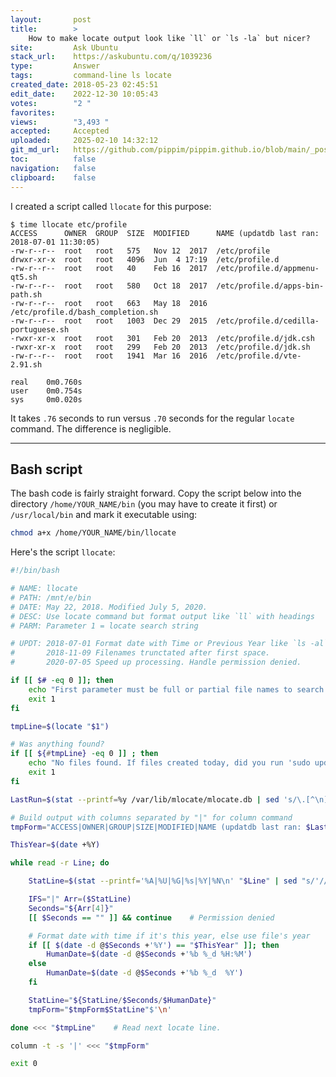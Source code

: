 ```yaml
---
layout:       post
title:        >
    How to make locate output look like `ll` or `ls -la` but nicer?
site:         Ask Ubuntu
stack_url:    https://askubuntu.com/q/1039236
type:         Answer
tags:         command-line ls locate
created_date: 2018-05-23 02:45:51
edit_date:    2022-12-30 10:05:43
votes:        "2 "
favorites:    
views:        "3,493 "
accepted:     Accepted
uploaded:     2025-02-10 14:32:12
git_md_url:   https://github.com/pippim/pippim.github.io/blob/main/_posts/2018/2018-05-23-How-to-make-locate-output-look-like-_ll_-or-_ls-la_-but-nicer_.md
toc:          false
navigation:   false
clipboard:    false
---
```


I created a script called `llocate` for this purpose:

``` 
$ time llocate etc/profile
ACCESS      OWNER  GROUP  SIZE  MODIFIED      NAME (updatdb last ran: 2018-07-01 11:30:05)
-rw-r--r--  root   root   575   Nov 12  2017  /etc/profile
drwxr-xr-x  root   root   4096  Jun  4 17:19  /etc/profile.d
-rw-r--r--  root   root   40    Feb 16  2017  /etc/profile.d/appmenu-qt5.sh
-rw-r--r--  root   root   580   Oct 18  2017  /etc/profile.d/apps-bin-path.sh
-rw-r--r--  root   root   663   May 18  2016  /etc/profile.d/bash_completion.sh
-rw-r--r--  root   root   1003  Dec 29  2015  /etc/profile.d/cedilla-portuguese.sh
-rwxr-xr-x  root   root   301   Feb 20  2013  /etc/profile.d/jdk.csh
-rwxr-xr-x  root   root   299   Feb 20  2013  /etc/profile.d/jdk.sh
-rw-r--r--  root   root   1941  Mar 16  2016  /etc/profile.d/vte-2.91.sh

real	0m0.760s
user	0m0.754s
sys 	0m0.020s
```

It takes `.76` seconds to run versus `.70` seconds for the regular `locate` command. The difference is negligible.

----------

## Bash script

The bash code is fairly straight forward. Copy the script below into the directory `/home/YOUR_NAME/bin` (you may have to create it first) or `/usr/local/bin` and mark it executable using:



``` bash
chmod a+x /home/YOUR_NAME/bin/llocate
```

Here's the script `llocate`:

``` bash
#!/bin/bash

# NAME: llocate
# PATH: /mnt/e/bin
# DATE: May 22, 2018. Modified July 5, 2020.
# DESC: Use locate command but format output like `ll` with headings
# PARM: Parameter 1 = locate search string

# UPDT: 2018-07-01 Format date with Time or Previous Year like `ls -al`.
#       2018-11-09 Filenames trunctated after first space.
#       2020-07-05 Speed up processing. Handle permission denied.

if [[ $# -eq 0 ]]; then
    echo "First parameter must be full or partial file names to search for."
    exit 1
fi

tmpLine=$(locate "$1")

# Was anything found?
if [[ ${#tmpLine} -eq 0 ]] ; then
    echo "No files found. If files created today, did you run 'sudo updatedb' after?"
    exit 1
fi

LastRun=$(stat --printf=%y /var/lib/mlocate/mlocate.db | sed 's/\.[^\n]*//')

# Build output with columns separated by "|" for column command
tmpForm="ACCESS|OWNER|GROUP|SIZE|MODIFIED|NAME (updatdb last ran: $LastRun)"$'\n'

ThisYear=$(date +%Y)

while read -r Line; do

    StatLine=$(stat --printf='%A|%U|%G|%s|%Y|%N\n' "$Line" | sed "s/'//g")

    IFS="|" Arr=($StatLine)
    Seconds="${Arr[4]}"
    [[ $Seconds == "" ]] && continue    # Permission denied

    # Format date with time if it's this year, else use file's year
    if [[ $(date -d @$Seconds +'%Y') == "$ThisYear" ]]; then
        HumanDate=$(date -d @$Seconds +'%b %_d %H:%M')
    else
        HumanDate=$(date -d @$Seconds +'%b %_d  %Y')
    fi

    StatLine="${StatLine/$Seconds/$HumanDate}"
    tmpForm="$tmpForm$StatLine"$'\n'

done <<< "$tmpLine"    # Read next locate line.

column -t -s '|' <<< "$tmpForm"

exit 0
```

  [1]: https://askubuntu.com/questions/1039220/sed-or-something-to-delete-everything-after-first-space-up-to

